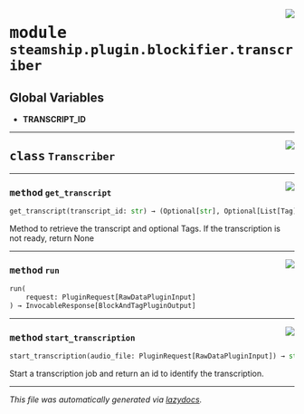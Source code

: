 <!-- markdownlint-disable -->

<a href="https://github.com/steamship-core/python-client/tree/main/src/steamship/plugin/blockifier/transcriber.py#L0"><img align="right" style="float:right;" src="https://img.shields.io/badge/-source-cccccc?style=flat-square"></a>

# <kbd>module</kbd> `steamship.plugin.blockifier.transcriber`




**Global Variables**
---------------
- **TRANSCRIPT_ID**


---

<a href="https://github.com/steamship-core/python-client/tree/main/src/steamship/plugin/blockifier/transcriber.py#L14"><img align="right" style="float:right;" src="https://img.shields.io/badge/-source-cccccc?style=flat-square"></a>

## <kbd>class</kbd> `Transcriber`







---

<a href="https://github.com/steamship-core/python-client/tree/main/src/steamship/plugin/blockifier/transcriber.py#L20"><img align="right" style="float:right;" src="https://img.shields.io/badge/-source-cccccc?style=flat-square"></a>

### <kbd>method</kbd> `get_transcript`

```python
get_transcript(transcript_id: str) → (Optional[str], Optional[List[Tag]])
```

Method to retrieve the transcript and optional Tags. If the transcription is not ready, return None 

---

<a href="https://github.com/steamship-core/python-client/tree/main/src/steamship/plugin/blockifier/transcriber.py#L50"><img align="right" style="float:right;" src="https://img.shields.io/badge/-source-cccccc?style=flat-square"></a>

### <kbd>method</kbd> `run`

```python
run(
    request: PluginRequest[RawDataPluginInput]
) → InvocableResponse[BlockAndTagPluginOutput]
```





---

<a href="https://github.com/steamship-core/python-client/tree/main/src/steamship/plugin/blockifier/transcriber.py#L15"><img align="right" style="float:right;" src="https://img.shields.io/badge/-source-cccccc?style=flat-square"></a>

### <kbd>method</kbd> `start_transcription`

```python
start_transcription(audio_file: PluginRequest[RawDataPluginInput]) → str
```

Start a transcription job and return an id to identify the transcription. 




---

_This file was automatically generated via [lazydocs](https://github.com/ml-tooling/lazydocs)._
